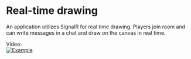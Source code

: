 # Real-time drawing
An application utilizes SignalR for real time drawing. Players join room and can write messages in a chat and draw on the canvas in real time.

Video:  
[![Example](https://img.youtube.com/vi/r2j9R4daR6w/0.jpg)](https://www.youtube.com/watch?v=r2j9R4daR6w)
